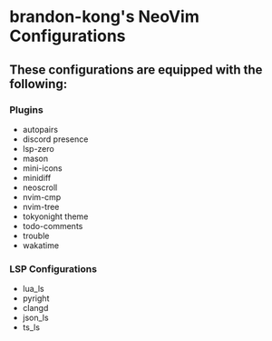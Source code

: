# brandon-kong's NeoVim Configurations

## These configurations are equipped with the following:

### Plugins
- autopairs
- discord presence
- lsp-zero
- mason
- mini-icons
- minidiff
- neoscroll
- nvim-cmp
- nvim-tree
- tokyonight theme
- todo-comments
- trouble
- wakatime

### LSP Configurations

- lua\_ls
- pyright
- clangd
- json_ls
- ts_ls
